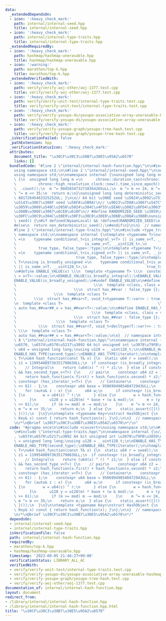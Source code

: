 ```yaml
---
data:
  _extendedDependsOn:
  - icon: ':heavy_check_mark:'
    path: internal/internal-seed.hpp
    title: internal/internal-seed.hpp
  - icon: ':heavy_check_mark:'
    path: internal/internal-type-traits.hpp
    title: internal/internal-type-traits.hpp
  _extendedRequiredBy:
  - icon: ':heavy_check_mark:'
    path: hashmap/hashmap-unerasable.hpp
    title: hashmap/hashmap-unerasable.hpp
  - icon: ':warning:'
    path: marathon/top-k.hpp
    title: marathon/top-k.hpp
  _extendedVerifiedWith:
  - icon: ':heavy_check_mark:'
    path: verify/verify-aoj-other/aoj-1377.test.cpp
    title: verify/verify-aoj-other/aoj-1377.test.cpp
  - icon: ':heavy_check_mark:'
    path: verify/verify-unit-test/internal-type-traits.test.cpp
    title: verify/verify-unit-test/internal-type-traits.test.cpp
  - icon: ':heavy_check_mark:'
    path: verify/verify-yosupo-ds/yosupo-associative-array-unerasable-hashmap.test.cpp
    title: verify/verify-yosupo-ds/yosupo-associative-array-unerasable-hashmap.test.cpp
  - icon: ':heavy_check_mark:'
    path: verify/verify-yosupo-graph/yosupo-tree-hash.test.cpp
    title: verify/verify-yosupo-graph/yosupo-tree-hash.test.cpp
  _isVerificationFailed: false
  _pathExtension: hpp
  _verificationStatusIcon: ':heavy_check_mark:'
  attributes:
    document_title: "\u30CF\u30C3\u30B7\u30E5\u95A2\u6570"
    links: []
  bundledCode: "#line 2 \"internal/internal-hash-function.hpp\"\n\n#include <cassert>\n\
    using namespace std;\n\n#line 2 \"internal/internal-seed.hpp\"\n\n#include <chrono>\n\
    using namespace std;\n\nnamespace internal {\nunsigned long long non_deterministic_seed()\
    \ {\n  unsigned long long m =\n      chrono::duration_cast<chrono::nanoseconds>(\n\
    \          chrono::high_resolution_clock::now().time_since_epoch())\n        \
    \  .count();\n  m ^= 9845834732710364265uLL;\n  m ^= m << 24, m ^= m >> 31, m\
    \ ^= m << 35;\n  return m;\n}\nunsigned long long deterministic_seed() { return\
    \ 88172645463325252UL; }\n\n// 64 bit \u306E seed \u5024\u3092\u751F\u6210 (\u624B\
    \u5143\u3067\u306F seed \u56FA\u5B9A)\n// \u9023\u7D9A\u3067\u547C\u3073\u51FA\
    \u3059\u3068\u540C\u3058\u5024\u304C\u4F55\u5EA6\u3082\u8FD4\u3063\u3066\u304F\
    \u308B\u306E\u3067\u6CE8\u610F\n// #define RANDOMIZED_SEED \u3059\u308B\u3068\u30B7\
    \u30FC\u30C9\u304C\u30E9\u30F3\u30C0\u30E0\u306B\u306A\u308B\nunsigned long long\
    \ seed() {\n#if defined(NyaanLocal) && !defined(RANDOMIZED_SEED)\n  return deterministic_seed();\n\
    #else\n  return non_deterministic_seed();\n#endif\n}\n\n}  // namespace internal\n\
    #line 2 \"internal/internal-type-traits.hpp\"\n\n#include <type_traits>\nusing\
    \ namespace std;\n\nnamespace internal {\ntemplate <typename T>\nusing is_broadly_integral\
    \ =\n    typename conditional_t<is_integral_v<T> || is_same_v<T, __int128_t> ||\n\
    \                               is_same_v<T, __uint128_t>,\n                 \
    \          true_type, false_type>::type;\n\ntemplate <typename T>\nusing is_broadly_signed\
    \ =\n    typename conditional_t<is_signed_v<T> || is_same_v<T, __int128_t>,\n\
    \                           true_type, false_type>::type;\n\ntemplate <typename\
    \ T>\nusing is_broadly_unsigned =\n    typename conditional_t<is_unsigned_v<T>\
    \ || is_same_v<T, __uint128_t>,\n                           true_type, false_type>::type;\n\
    \n#define ENABLE_VALUE(x) \\\n  template <typename T> \\\n  constexpr bool x##_v\
    \ = x<T>::value;\n\nENABLE_VALUE(is_broadly_integral);\nENABLE_VALUE(is_broadly_signed);\n\
    ENABLE_VALUE(is_broadly_unsigned);\n#undef ENABLE_VALUE\n\n#define ENABLE_HAS_TYPE(var)\
    \                                   \\\n  template <class, class = void>     \
    \                          \\\n  struct has_##var : false_type {};           \
    \                 \\\n  template <class T>                                   \
    \        \\\n  struct has_##var<T, void_t<typename T::var>> : true_type {}; \\\
    \n  template <class T>                                           \\\n  constexpr\
    \ auto has_##var##_v = has_##var<T>::value;\n\n#define ENABLE_HAS_VAR(var)   \
    \                                  \\\n  template <class, class = void>      \
    \                          \\\n  struct has_##var : false_type {};           \
    \                  \\\n  template <class T>                                  \
    \          \\\n  struct has_##var<T, void_t<decltype(T::var)>> : true_type {};\
    \ \\\n  template <class T>                                            \\\n  constexpr\
    \ auto has_##var##_v = has_##var<T>::value;\n\n}  // namespace internal\n#line\
    \ 8 \"internal/internal-hash-function.hpp\"\n\nnamespace internal {\n// \u6574\
    \u6570, \u6574\u6570\u5217\u3092 64 bit unsigned int \u3078\u79FB\u3059\n\nusing\
    \ u64 = unsigned long long;\nusing u128 = __uint128_t;\n\nENABLE_HAS_TYPE(first_type);\n\
    ENABLE_HAS_TYPE(second_type);\nENABLE_HAS_TYPE(iterator);\n\ntemplate <typename\
    \ T>\nu64 hash_function(const T& x) {\n  static u64 r = seed();\n  constexpr u64\
    \ z1 = 11995408973635179863ULL;\n  if constexpr (is_broadly_integral_v<T>) {\n\
    \    // Integral\n    return (u64(x) ^ r) * z1;\n  } else if constexpr (has_first_type_v<T>\
    \ && has_second_type_v<T>) {\n    // pair\n    constexpr u64 z2 = 10150724397891781847ULL;\n\
    \    return hash_function(x.first) + hash_function(x.second) * z2;\n  } else if\
    \ constexpr (has_iterator_v<T>) {\n    // Container\n    constexpr u64 mod = (1LL\
    \ << 61) - 1;\n    constexpr u64 base = 950699498548472943ULL;\n    u64 m = 0;\n\
    \    for (auto& z : x) {\n      u64 w;\n      if constexpr (is_broadly_integral_v<T>)\
    \ {\n        w = u64(z) ^ r;\n      } else {\n        w = hash_function(z);\n\
    \      }\n      u128 y = u128(m) * base + (w & mod);\n      m = (y & mod) + (y\
    \ >> 61);\n      if (m >= mod) m -= mod;\n    }\n    m ^= m << 24, m ^= m >> 31,\
    \ m ^= m << 35;\n    return m;\n  } else {\n    static_assert([]() { return false;\
    \ }());\n  }\n}\n\ntemplate <typename Key>\nstruct HashObject {\n  size_t operator()(const\
    \ Key& x) const { return hash_function(x); }\n};\n\n}  // namespace internal\n\
    \n/*\n@brief \u30CF\u30C3\u30B7\u30E5\u95A2\u6570\n*/\n"
  code: "#pragma once\n\n#include <cassert>\nusing namespace std;\n\n#include \"internal-seed.hpp\"\
    \n#include \"internal-type-traits.hpp\"\n\nnamespace internal {\n// \u6574\u6570\
    , \u6574\u6570\u5217\u3092 64 bit unsigned int \u3078\u79FB\u3059\n\nusing u64\
    \ = unsigned long long;\nusing u128 = __uint128_t;\n\nENABLE_HAS_TYPE(first_type);\n\
    ENABLE_HAS_TYPE(second_type);\nENABLE_HAS_TYPE(iterator);\n\ntemplate <typename\
    \ T>\nu64 hash_function(const T& x) {\n  static u64 r = seed();\n  constexpr u64\
    \ z1 = 11995408973635179863ULL;\n  if constexpr (is_broadly_integral_v<T>) {\n\
    \    // Integral\n    return (u64(x) ^ r) * z1;\n  } else if constexpr (has_first_type_v<T>\
    \ && has_second_type_v<T>) {\n    // pair\n    constexpr u64 z2 = 10150724397891781847ULL;\n\
    \    return hash_function(x.first) + hash_function(x.second) * z2;\n  } else if\
    \ constexpr (has_iterator_v<T>) {\n    // Container\n    constexpr u64 mod = (1LL\
    \ << 61) - 1;\n    constexpr u64 base = 950699498548472943ULL;\n    u64 m = 0;\n\
    \    for (auto& z : x) {\n      u64 w;\n      if constexpr (is_broadly_integral_v<T>)\
    \ {\n        w = u64(z) ^ r;\n      } else {\n        w = hash_function(z);\n\
    \      }\n      u128 y = u128(m) * base + (w & mod);\n      m = (y & mod) + (y\
    \ >> 61);\n      if (m >= mod) m -= mod;\n    }\n    m ^= m << 24, m ^= m >> 31,\
    \ m ^= m << 35;\n    return m;\n  } else {\n    static_assert([]() { return false;\
    \ }());\n  }\n}\n\ntemplate <typename Key>\nstruct HashObject {\n  size_t operator()(const\
    \ Key& x) const { return hash_function(x); }\n};\n\n}  // namespace internal\n\
    \n/*\n@brief \u30CF\u30C3\u30B7\u30E5\u95A2\u6570\n*/"
  dependsOn:
  - internal/internal-seed.hpp
  - internal/internal-type-traits.hpp
  isVerificationFile: false
  path: internal/internal-hash-function.hpp
  requiredBy:
  - marathon/top-k.hpp
  - hashmap/hashmap-unerasable.hpp
  timestamp: '2023-09-05 21:46:27+09:00'
  verificationStatus: LIBRARY_ALL_AC
  verifiedWith:
  - verify/verify-unit-test/internal-type-traits.test.cpp
  - verify/verify-yosupo-ds/yosupo-associative-array-unerasable-hashmap.test.cpp
  - verify/verify-yosupo-graph/yosupo-tree-hash.test.cpp
  - verify/verify-aoj-other/aoj-1377.test.cpp
documentation_of: internal/internal-hash-function.hpp
layout: document
redirect_from:
- /library/internal/internal-hash-function.hpp
- /library/internal/internal-hash-function.hpp.html
title: "\u30CF\u30C3\u30B7\u30E5\u95A2\u6570"
---
```

